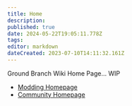 ```yaml
---
title: Home
description: 
published: true
date: 2024-05-22T19:05:11.778Z
tags: 
editor: markdown
dateCreated: 2023-07-10T14:11:32.161Z
---
```


Ground Branch Wiki Home Page… WIP

* [Modding Homepage](/modding)
* [Community Homepage](/community)
